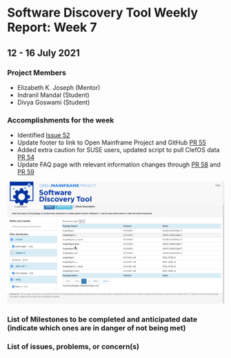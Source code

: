 # Software Discovery Tool Weekly Report: Week 7

## 12 - 16 July 2021

### Project Members

 * Elizabeth K. Joseph (Mentor)
 * Indranil Mandal (Student)
 * Divya Goswami (Student)

### Accomplishments for the week
- Identified [Issue 52](https://github.com/openmainframeproject/software-discovery-tool/issues/52)
- Update footer to link to Open Mainframe Project and GitHub [PR 55](https://github.com/openmainframeproject/software-discovery-tool/pull/55)
- Added extra caution for SUSE users, updated script to pull ClefOS data [PR 54](https://github.com/openmainframeproject/software-discovery-tool/pull/54)
- Update FAQ page with relevant information changes through [PR 58](https://github.com/openmainframeproject/software-discovery-tool/pull/58) and [PR 59](https://github.com/openmainframeproject/software-discovery-tool/pull/59)

![Clef data + Debian + IBM z/OS search + description](images/week07clef_new.png)

### List of Milestones to be completed and anticipated date (indicate which ones are in danger of not being met) 

### List of issues, problems, or concern(s)
